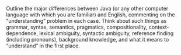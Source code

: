

Outline the major differences between Java (or any other computer
language with which you are familiar) and English, commenting on the
“understanding” problem in each case. Think about such things as
grammar, syntax, semantics, pragmatics, compositionality,
context-dependence, lexical ambiguity, syntactic ambiguity, reference
finding (including pronouns), background knowledge, and what it means to
“understand” in the first place.
